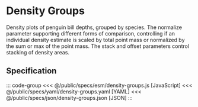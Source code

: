 <script setup>
  import { coordinator } from '@uwdata/vgplot';
  coordinator().clear();
</script>

# Density Groups

Density plots of penguin bill depths, grouped by species. The normalize parameter supporting different forms of comparison, controlling if an individual density estimate is scaled by total point mass or normalized by the sum or max of the point mass. The stack and offset parameters control stacking of density areas.

<Example spec="/specs/yaml/density-groups.yaml" />

## Specification

::: code-group
<<< @/public/specs/esm/density-groups.js [JavaScript]
<<< @/public/specs/yaml/density-groups.yaml [YAML]
<<< @/public/specs/json/density-groups.json [JSON]
:::
